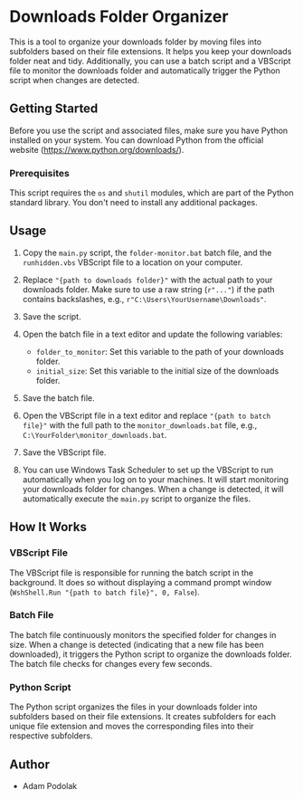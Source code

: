 # Downloads Folder Organizer

This is a tool to organize your downloads folder by moving files into subfolders based on their file extensions. It helps you keep your downloads folder neat and tidy. Additionally, you can use a batch script and a VBScript file to monitor the downloads folder and automatically trigger the Python script when changes are detected.

## Getting Started

Before you use the script and associated files, make sure you have Python installed on your system. You can download Python from the official website (https://www.python.org/downloads/).

### Prerequisites

This script requires the `os` and `shutil` modules, which are part of the Python standard library. You don't need to install any additional packages.

## Usage

1. Copy the `main.py` script, the `folder-monitor.bat` batch file, and the `runhidden.vbs` VBScript file to a location on your computer.

2. Replace `"{path to downloads folder}"` with the actual path to your downloads folder. Make sure to use a raw string (`r"..."`) if the path contains backslashes, e.g., `r"C:\Users\YourUsername\Downloads"`.

3. Save the script.

4. Open the batch file in a text editor and update the following variables:
   - `folder_to_monitor`: Set this variable to the path of your downloads folder.
   - `initial_size`: Set this variable to the initial size of the downloads folder.

5. Save the batch file.

6. Open the VBScript file in a text editor and replace `"{path to batch file}"` with the full path to the `monitor_downloads.bat` file, e.g., `C:\YourFolder\monitor_downloads.bat`.

7. Save the VBScript file.

8. You can use Windows Task Scheduler to set up the VBScript to run automatically when you log on to your machines. It will start monitoring your downloads folder for changes. When a change is detected, it will automatically execute the `main.py` script to organize the files.

## How It Works

### VBScript File

The VBScript file is responsible for running the batch script in the background. It does so without displaying a command prompt window (`WshShell.Run "{path to batch file}", 0, False`).

### Batch File

The batch file continuously monitors the specified folder for changes in size. When a change is detected (indicating that a new file has been downloaded), it triggers the Python script to organize the downloads folder. The batch file checks for changes every few seconds.

### Python Script

The Python script organizes the files in your downloads folder into subfolders based on their file extensions. It creates subfolders for each unique file extension and moves the corresponding files into their respective subfolders.

## Author

- Adam Podolak
